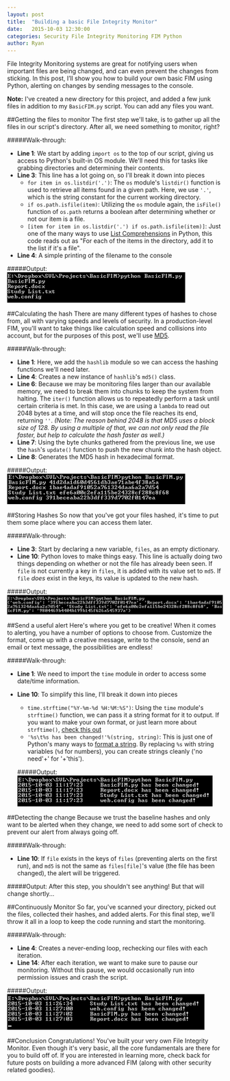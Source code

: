 ```yaml
---
layout: post
title:  "Building a basic File Integrity Monitor"
date:   2015-10-03 12:30:00
categories: Security File Integrity Monitoring FIM Python
author: Ryan
---
```


File Integrity Monitoring systems are great for notifying users when important files are being changed, and can even prevent the changes from sticking. In this post, I’ll show you how to build your own basic FIM using Python, alerting on changes by sending messages to the console.

**Note:** I've created a new directory for this project, and added a few junk files in addition to my `BasicFIM.py` script. You can add any files you want.


##Getting the files to monitor
The first step we'll take, is to gather up all the files in our script's directory. After all, we need something to monitor, right?

<script src="https://gist.github.com/RBoutot/45e76f0c60a8438ac8d6.js?file=GetFiles.py"></script>

#####Walk-through:

* **Line 1**: We start by adding `import os` to the top of our script, giving us access to Python's built-in OS module. We'll need this for tasks like grabbing directories and determining their contents.
* **Line 3**: This line has a lot going on, so I'll break it down into pieces
  * `for item in os.listdir('.')`: The `os` module's `listdir()` function is used to retrieve all items found in a given path. Here, we use `'.'`, which is the string constant for the current working directory.
  * `if os.path.isfile(item)`: Utilizing the `os` module again, the `isFile()` function of `os.path` returns a boolean after determining whether or not our item is a file.
  * `[item for item in os.listdir('.') if os.path.isfile(item)]`: Just one of the many ways to use [List Comprehensions](https://docs.python.org/2/tutorial/datastructures.html#list-comprehensions) in Python, this code reads out as "For each of the items in the directory, add it to the list if it's a file".
* **Line 4**: A simple printing of the filename to the console

#####Output:
![Get Files](/images/BasicFIM/GetFiles.png)

##Calculating the hash
There are many different types of hashes to chose from, all with varying speeds and levels of security. In a production-level FIM, you'll want to take things like calculation speed and collisions into account, but for the purposes of this post, we'll use [MD5](https://en.wikipedia.org/wiki/MD5).

<script src="https://gist.github.com/RBoutot/45e76f0c60a8438ac8d6.js?file=CalculateHash.py"></script>

#####Walk-through:

* **Line 1**: Here, we add the `hashlib` module so we can access the hashing functions we'll need later.
* **Line 4**: Creates a new instance of `hashlib`'s `md5()` class.
* **Line 6**: Because we may be monitoring files larger than our available memory, we need to break them into chunks to keep the system from halting. The `iter()` function allows us to repeatedly perform a task until certain criteria is met. In this case, we are using a `lambda` to read out 2048 bytes at a time, and will stop once the file reaches its end, returning `''`.
*(Note: The reason behind 2048 is that MD5 uses a block size of 128. By using a multiple of that, we can not only read the file faster, but help to calculate the hash faster as well.)*
* **Line 7**: Using the byte chunks gathered from the previous line, we use the `hash`'s `update()` function to push the new chunk into the hash object.
* **Line 8**: Generates the MD5 hash in hexadecimal format.

#####Output:
![Calculate Hash](/images/BasicFIM/CalculateHash.png)

##Storing Hashes
So now that you've got your files hashed, it's time to put them some place where you can access them later.

<script src="https://gist.github.com/RBoutot/45e76f0c60a8438ac8d6.js?file=StoreHash.py"></script>

#####Walk-through:

* **Line 3**: Start by declaring a new variable, `files`, as an empty dictionary.
* **Line 10**: Python loves to make things easy. This line is actually doing two things depending on whether or not the file has already been seen. If `file` is not currently a key in `files`, it is added with its value set to `md5`. If `file` *does* exist in the keys, its value is updated to the new hash.

#####Output:
![Store Hash](/images/BasicFIM/StoreHash.png)

##Send a useful alert
Here's where you get to be creative! When it comes to alerting, you have a number of options to choose from. Customize the format, come up with a creative message, write to the console, send an email or text message, the possibilities are endless!

<script src="https://gist.github.com/RBoutot/45e76f0c60a8438ac8d6.js?file=SendAlert.py"></script>

#####Walk-through:

* **Line 1**: We need to import the `time` module in order to access some date/time information.
* **Line 10**: To simplify this line, I'll break it down into pieces
  * `time.strftime("%Y-%m-%d %H:%M:%S")`: Using the `time` module's `strftime()` function, we can pass it a string format for it to output. If you want to make your own format, or just learn more about `strftime()`, [check this out](https://docs.python.org/2/library/time.html#time.strftime)
  * `'%s\t%s has been changed!'%(string, string)`: This is just one of Python's many ways to [format a string](https://docs.python.org/2/library/string.html#format-examples). By replacing `%s` with string variables (`%d` for numbers), you can create strings cleanly ('no need'+' for '+'this').

  #####Output:
  ![Send Alert](/images/BasicFIM/SendAlert.png)

##Detecting the change
Because we trust the baseline hashes and only want to be alerted when they change, we need to add some sort of check to prevent our alert from always going off.

<script src="https://gist.github.com/RBoutot/45e76f0c60a8438ac8d6.js?file=DetectChanges.py"></script>

#####Walk-through:

* **Line 10**: If `file` exists in the keys of `files` (preventing alerts on the first run), and `md5` is not the same as `files[file]`'s value (the file has been changed), the alert will be triggered.

#####Output:
After this step, you shouldn't see anything! But that will change shortly...

##Continuously Monitor
So far, you've scanned your directory, picked out the files, collected their hashes, and added alerts. For this final step, we'll throw it all in a loop to keep the code running and start the monitoring.

<script src="https://gist.github.com/RBoutot/45e76f0c60a8438ac8d6.js?file=ContinuousMonitor.py"></script>

#####Walk-through:

* **Line 4**: Creates a never-ending loop, rechecking our files with each iteration.
* **Line 14**: After each iteration, we want to make sure to pause our monitoring. Without this pause, we would occasionally run into permission issues and crash the script.

#####Output:
![Continuously Monitor](/images/BasicFIM/ContinuousMonitor.png)

##Conclusion
Congratulations! You've built your very own File Integrity Monitor. Even though it's very basic, all the core fundamentals are there for you to build off of. If you are interested in learning more, check back for future posts on building a more advanced FIM (along with other security related goodies).
